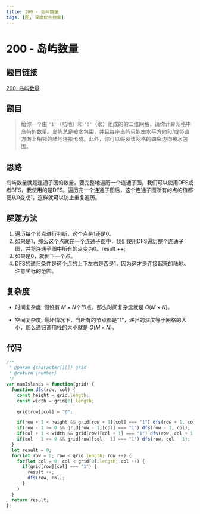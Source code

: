 ```yaml
---
title: 200 - 岛屿数量
tags: [图, 深度优先搜索]
---
```

# 200 - 岛屿数量

## 题目链接
[200. 岛屿数量](https://leetcode.cn/problems/number-of-islands/description/)

## 题目
> 给你一个由 `'1'`（陆地）和 `'0'`（水）组成的的二维网格，请你计算网格中岛屿的数量。岛屿总是被水包围，并且每座岛屿只能由水平方向和/或竖直方向上相邻的陆地连接形成。此外，你可以假设该网格的四条边均被水包围。

## 思路

岛屿数量就是连通子图的数量。要完整地遍历一个连通子图，我们可以使用DFS或者BFS，我使用的是DFS。遍历完一个连通子图后，这个连通子图所有的点的值都要从0变成1，这样就可以防止重复遍历。

## 解题方法

1. 遍历每个节点进行判断，这个点是1还是0。
2. 如果是1，那么这个点就在一个连通子图中，我们使用DFS遍历整个连通子图，并将连通子图中所有的点变为0。result ++;
3. 如果是0，就倒下一个点。
4. DFS的递归条件是这个点的上下左右是否是1，因为这才是连接起来的陆地。注意坐标的范围。

## 复杂度

- 时间复杂度: 假设有 $M \times N$个节点，那么时间复杂度就是 $O(M \times N)$。

- 空间复杂度: 最坏情况下，当所有的节点都是"1"，递归的深度等于网格的大小，那么递归调用栈的大小就是 $O(M \times N)$。



## 代码
```JavaScript []
/**
 * @param {character[][]} grid
 * @return {number}
 */
var numIslands = function(grid) {
  function dfs(row, col) {
    const height = grid.length;
    const width = grid[0].length;

    grid[row][col] = "0";

    if(row + 1 < height && grid[row + 1][col] === "1") dfs(row + 1, col);
    if(row - 1 >= 0 && grid[row - 1][col] === "1") dfs(row - 1, col);
    if(col + 1 < width && grid[row][col + 1] === "1") dfs(row, col + 1);
    if(col - 1 >= 0 && grid[row][col - 1] === "1") dfs(row, col - 1);
  }
  let result = 0;
  for(let row = 0; row < grid.length; row ++) {
    for(let col = 0; col < grid[0].length; col ++) {
      if(grid[row][col] === "1") {
        result ++;
        dfs(row, col);
      }
    }
  }
  return result;
};
```
